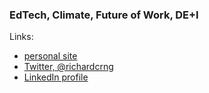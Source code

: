 ### EdTech, Climate, Future of Work, DE+I

Links:
- [personal site](https://richard.ng/)
- [Twitter, @richardcrng](https://twitter.com/richardcrng)
- [LinkedIn profile](https://www.linkedin.com/in/richardcrng/)
